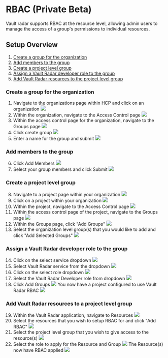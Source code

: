 # RBAC (Private Beta)

Vault radar supports RBAC at the resource level, allowing admin users to manage the access of a group's permissions to individual resources.


## Setup Overview

1. [Create a group for the organization](#create-a-group-for-the-organization)
2. [Add members to the group](#add-members-to-the-group)
3. [Create a project level group](#create-a-project-level-group)
4. [Assign a Vault Radar developer role to the group](#assign-a-vault-radar-developer-role-to-the-group)
5. [Add Vault Radar resources to the project level group](#add-vault-radar-resources-to-a-project-level-group)

### Create a group for the organization
1. Navigate to the organizations page within HCP and click on an organization ![](img/1-RBAC.png)
2. Within the organization, navigate to the Access Control page ![](img/2-RBAC.png)
3. Within the access control page for the organization, navigate to the Groups page ![](img/3-RBAC.png)
4. Click create group ![](img/4-RBAC.png)
5. Enter a name for the group and submit ![](img/5-RBAC.png)

### Add members to the group
6. Click Add Members ![](img/6-RBAC.png)
7. Select your group members and click Submit ![](img/7-RBAC.png)

### Create a project level group
8. Navigate to a project page within your organization ![](img/8-RBAC.png)
9. Click on a project within your organization ![](img/9-RBAC.png)
10. Within the project, navigate to the Access Control page ![](img/10-RBAC.png)
11. Within the access control page of the project, navigate to the Groups page ![](img/11-RBAC.png)
12. Within the Groups page, click "Add Groups" ![](img/12-RBAC.png)
13. Select the organization level group(s) that you would like to add and click "Add Selected Groups" ![](img/13-RBAC.png)

### Assign a Vault Radar developer role to the group
14. Click on the select service dropdown ![](img/14-RBAC.png)
15. Select Vault Radar service from the dropdown ![](img/15-RBAC.png)
16. Click on the select role dropdown ![](img/16-RBAC.png)
17. Select the Vault Radar Developer role from dropdown ![](img/17-RBAC.png)
18. Click Add Groups  ![](img/18-RBAC.png) 
You now have a project configured to use Vault Radar RBAC ![](img/19-RBAC.png)

### Add Vault Radar resources to a project level group
19. Within the Vault Radar application, navigate to Resources ![](img/1-RBAC-IN-APP.png)
20. Select the resources that you wish to setup RBAC for and click "Add RBAC" ![](img/2-RBAC-IN-APP.png)
20. Select the project level group that you wish to give access to the resource(s) ![](img/3-RBAC-IN-APP.png)
20. Select the role to apply for the Resource and Group ![](img/4-RBAC-IN-APP.png)
The Resource(s) now have RBAC applied ![](img/5-RBAC-IN-APP.png)
